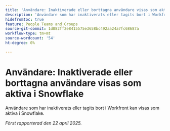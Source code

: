 ```yaml
---
title: 'Användare: Inaktiverade eller borttagna användare visas som aktiva i Snowflake'
description: 'Användare som har inaktiverats eller tagits bort i Workfront kan visas som aktiva i Snowflake. '
hidefromtoc: true
feature: People Teams and Groups
source-git-commit: 1d882ff2e8415575e3658bc492aa24a7fc68687a
workflow-type: tm+mt
source-wordcount: '54'
ht-degree: 0%

---
```



# Användare: Inaktiverade eller borttagna användare visas som aktiva i Snowflake

Användare som har inaktiverats eller tagits bort i Workfront kan visas som aktiva i Snowflake.

_Först rapporterad den 22 april 2025._
